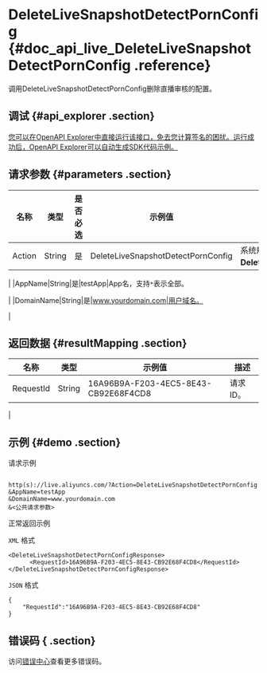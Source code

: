 # DeleteLiveSnapshotDetectPornConfig {#doc_api_live_DeleteLiveSnapshotDetectPornConfig .reference}

调用DeleteLiveSnapshotDetectPornConfig删除直播审核的配置。

## 调试 {#api_explorer .section}

[您可以在OpenAPI Explorer中直接运行该接口，免去您计算签名的困扰。运行成功后，OpenAPI Explorer可以自动生成SDK代码示例。](https://api.aliyun.com/#product=live&api=DeleteLiveSnapshotDetectPornConfig&type=RPC&version=2016-11-01)

## 请求参数 {#parameters .section}

|名称|类型|是否必选|示例值|描述|
|--|--|----|---|--|
|Action|String|是|DeleteLiveSnapshotDetectPornConfig|系统规定参数。取值：**DeleteLiveSnapshotDetectPornConfig**。

 |
|AppName|String|是|testApp|App名，支持`*`表示全部。

 |
|DomainName|String|是|www.yourdomain.com|用户域名。

 |

## 返回数据 {#resultMapping .section}

|名称|类型|示例值|描述|
|--|--|---|--|
|RequestId|String|16A96B9A-F203-4EC5-8E43-CB92E68F4CD8|请求ID。

 |

## 示例 {#demo .section}

请求示例

``` {#request_demo}

http(s)://live.aliyuncs.com/?Action=DeleteLiveSnapshotDetectPornConfig
&AppName=testApp
&DomainName=www.yourdomain.com
&<公共请求参数>

```

正常返回示例

`XML` 格式

``` {#xml_return_success_demo}
<DeleteLiveSnapshotDetectPornConfigResponse>
	  <RequestId>16A96B9A-F203-4EC5-8E43-CB92E68F4CD8</RequestId>
</DeleteLiveSnapshotDetectPornConfigResponse>
```

`JSON` 格式

``` {#json_return_success_demo}
{
	"RequestId":"16A96B9A-F203-4EC5-8E43-CB92E68F4CD8"
}
```

## 错误码 { .section}

访问[错误中心](https://error-center.aliyun.com/status/product/live)查看更多错误码。

